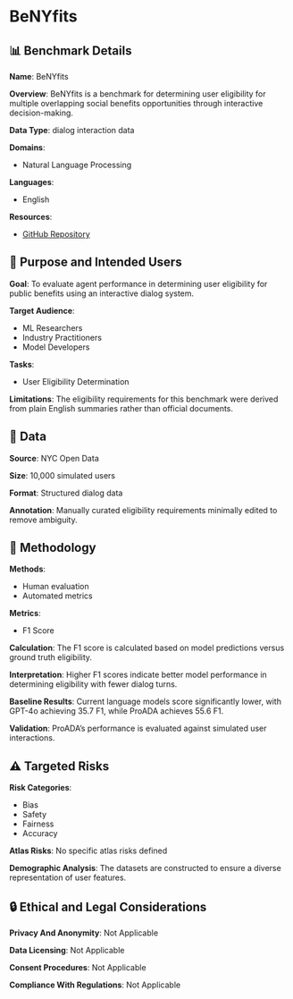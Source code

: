 # BeNYfits

## 📊 Benchmark Details

**Name**: BeNYfits

**Overview**: BeNYfits is a benchmark for determining user eligibility for multiple overlapping social benefits opportunities through interactive decision-making.

**Data Type**: dialog interaction data

**Domains**:
- Natural Language Processing

**Languages**:
- English

**Resources**:
- [GitHub Repository](https://github.com/mtoles/BeNYfits-ProADA)

## 🎯 Purpose and Intended Users

**Goal**: To evaluate agent performance in determining user eligibility for public benefits using an interactive dialog system.

**Target Audience**:
- ML Researchers
- Industry Practitioners
- Model Developers

**Tasks**:
- User Eligibility Determination

**Limitations**: The eligibility requirements for this benchmark were derived from plain English summaries rather than official documents.

## 💾 Data

**Source**: NYC Open Data

**Size**: 10,000 simulated users

**Format**: Structured dialog data

**Annotation**: Manually curated eligibility requirements minimally edited to remove ambiguity.

## 🔬 Methodology

**Methods**:
- Human evaluation
- Automated metrics

**Metrics**:
- F1 Score

**Calculation**: The F1 score is calculated based on model predictions versus ground truth eligibility.

**Interpretation**: Higher F1 scores indicate better model performance in determining eligibility with fewer dialog turns.

**Baseline Results**: Current language models score significantly lower, with GPT-4o achieving 35.7 F1, while ProADA achieves 55.6 F1.

**Validation**: ProADA’s performance is evaluated against simulated user interactions.

## ⚠️ Targeted Risks

**Risk Categories**:
- Bias
- Safety
- Fairness
- Accuracy

**Atlas Risks**:
No specific atlas risks defined

**Demographic Analysis**: The datasets are constructed to ensure a diverse representation of user features.

## 🔒 Ethical and Legal Considerations

**Privacy And Anonymity**: Not Applicable

**Data Licensing**: Not Applicable

**Consent Procedures**: Not Applicable

**Compliance With Regulations**: Not Applicable
